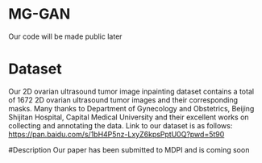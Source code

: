 # MG-GAN
Our code will be made public later



# Dataset
Our 2D ovarian ultrasound tumor image inpainting dataset contains a total of 1672 2D ovarian ultrasound tumor images and their corresponding masks. Many thanks to Department of Gynecology and Obstetrics, Beijing Shijitan Hospital, Capital Medical University and their excellent works on collecting and annotating the data.
Link to our dataset is as follows: https://pan.baidu.com/s/1bH4P5nz-LxyZ6kpsPptU0Q?pwd=5t90 


#Description
Our paper has been submitted to MDPI and is coming soon
